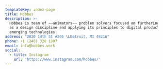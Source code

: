 ```yaml
---
templateKey: index-page
title: Hobbes
description: >-
  Hobbes is team of ~~animators~~ problem solvers focused on furthering Motion
  as a design discipline and applying its principles to digital products and
  emerging technologies.
address: "2020 14th St #205 \LDetroit, MI 48216"
phone: +1 (248) 320 1907
email: info@hobbes.work
social:
  - title: Instagram
    url: 'https://www.instagram.com/hobbes/'
---
```


